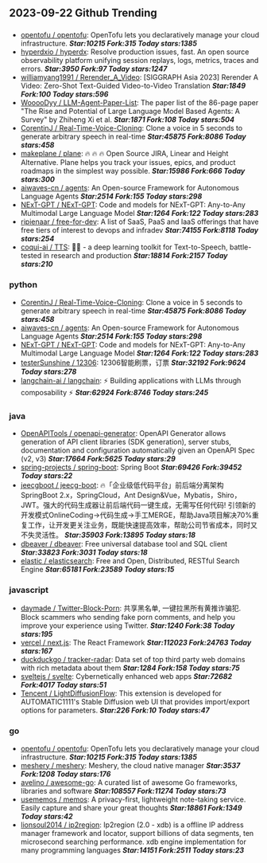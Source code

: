 ## 2023-09-22 Github Trending

### 
* [opentofu / opentofu](https://github.com/opentofu/opentofu): OpenTofu lets you declaratively manage your cloud infrastructure. ***Star:10215 Fork:315 Today stars:1385***
* [hyperdxio / hyperdx](https://github.com/hyperdxio/hyperdx): Resolve production issues, fast. An open source observability platform unifying session replays, logs, metrics, traces and errors. ***Star:3950 Fork:97 Today stars:1247***
* [williamyang1991 / Rerender_A_Video](https://github.com/williamyang1991/Rerender_A_Video): [SIGGRAPH Asia 2023] Rerender A Video: Zero-Shot Text-Guided Video-to-Video Translation ***Star:1849 Fork:100 Today stars:596***
* [WooooDyy / LLM-Agent-Paper-List](https://github.com/WooooDyy/LLM-Agent-Paper-List): The paper list of the 86-page paper "The Rise and Potential of Large Language Model Based Agents: A Survey" by Zhiheng Xi et al. ***Star:1871 Fork:108 Today stars:504***
* [CorentinJ / Real-Time-Voice-Cloning](https://github.com/CorentinJ/Real-Time-Voice-Cloning): Clone a voice in 5 seconds to generate arbitrary speech in real-time ***Star:45875 Fork:8086 Today stars:458***
* [makeplane / plane](https://github.com/makeplane/plane): 🔥 🔥 🔥 Open Source JIRA, Linear and Height Alternative. Plane helps you track your issues, epics, and product roadmaps in the simplest way possible. ***Star:15986 Fork:666 Today stars:300***
* [aiwaves-cn / agents](https://github.com/aiwaves-cn/agents): An Open-source Framework for Autonomous Language Agents ***Star:2514 Fork:155 Today stars:298***
* [NExT-GPT / NExT-GPT](https://github.com/NExT-GPT/NExT-GPT): Code and models for NExT-GPT: Any-to-Any Multimodal Large Language Model ***Star:1264 Fork:122 Today stars:283***
* [ripienaar / free-for-dev](https://github.com/ripienaar/free-for-dev): A list of SaaS, PaaS and IaaS offerings that have free tiers of interest to devops and infradev ***Star:74155 Fork:8118 Today stars:254***
* [coqui-ai / TTS](https://github.com/coqui-ai/TTS): 🐸💬 - a deep learning toolkit for Text-to-Speech, battle-tested in research and production ***Star:18814 Fork:2157 Today stars:210***

### python
* [CorentinJ / Real-Time-Voice-Cloning](https://github.com/CorentinJ/Real-Time-Voice-Cloning): Clone a voice in 5 seconds to generate arbitrary speech in real-time ***Star:45875 Fork:8086 Today stars:458***
* [aiwaves-cn / agents](https://github.com/aiwaves-cn/agents): An Open-source Framework for Autonomous Language Agents ***Star:2514 Fork:155 Today stars:298***
* [NExT-GPT / NExT-GPT](https://github.com/NExT-GPT/NExT-GPT): Code and models for NExT-GPT: Any-to-Any Multimodal Large Language Model ***Star:1264 Fork:122 Today stars:283***
* [testerSunshine / 12306](https://github.com/testerSunshine/12306): 12306智能刷票，订票 ***Star:32192 Fork:9624 Today stars:278***
* [langchain-ai / langchain](https://github.com/langchain-ai/langchain): ⚡ Building applications with LLMs through composability ⚡ ***Star:62924 Fork:8746 Today stars:245***

### java
* [OpenAPITools / openapi-generator](https://github.com/OpenAPITools/openapi-generator): OpenAPI Generator allows generation of API client libraries (SDK generation), server stubs, documentation and configuration automatically given an OpenAPI Spec (v2, v3) ***Star:17664 Fork:5625 Today stars:29***
* [spring-projects / spring-boot](https://github.com/spring-projects/spring-boot): Spring Boot ***Star:69426 Fork:39452 Today stars:22***
* [jeecgboot / jeecg-boot](https://github.com/jeecgboot/jeecg-boot): 🔥「企业级低代码平台」前后端分离架构SpringBoot 2.x，SpringCloud，Ant Design&Vue，Mybatis，Shiro，JWT。强大的代码生成器让前后端代码一键生成，无需写任何代码! 引领新的开发模式OnlineCoding->代码生成->手工MERGE，帮助Java项目解决70%重复工作，让开发更关注业务，既能快速提高效率，帮助公司节省成本，同时又不失灵活性。 ***Star:35903 Fork:13895 Today stars:18***
* [dbeaver / dbeaver](https://github.com/dbeaver/dbeaver): Free universal database tool and SQL client ***Star:33823 Fork:3031 Today stars:18***
* [elastic / elasticsearch](https://github.com/elastic/elasticsearch): Free and Open, Distributed, RESTful Search Engine ***Star:65181 Fork:23589 Today stars:15***

### javascript
* [daymade / Twitter-Block-Porn](https://github.com/daymade/Twitter-Block-Porn): 共享黑名单, 一键拉黑所有黄推诈骗犯. Block scammers who sending fake porn comments, and help you improve your experience using Twitter. ***Star:1240 Fork:38 Today stars:195***
* [vercel / next.js](https://github.com/vercel/next.js): The React Framework ***Star:112023 Fork:24763 Today stars:167***
* [duckduckgo / tracker-radar](https://github.com/duckduckgo/tracker-radar): Data set of top third party web domains with rich metadata about them ***Star:1284 Fork:158 Today stars:75***
* [sveltejs / svelte](https://github.com/sveltejs/svelte): Cybernetically enhanced web apps ***Star:72682 Fork:4017 Today stars:51***
* [Tencent / LightDiffusionFlow](https://github.com/Tencent/LightDiffusionFlow): This extension is developed for AUTOMATIC1111's Stable Diffusion web UI that provides import/export options for parameters. ***Star:226 Fork:10 Today stars:47***

### go
* [opentofu / opentofu](https://github.com/opentofu/opentofu): OpenTofu lets you declaratively manage your cloud infrastructure. ***Star:10215 Fork:315 Today stars:1385***
* [meshery / meshery](https://github.com/meshery/meshery): Meshery, the cloud native manager ***Star:3537 Fork:1208 Today stars:176***
* [avelino / awesome-go](https://github.com/avelino/awesome-go): A curated list of awesome Go frameworks, libraries and software ***Star:108557 Fork:11274 Today stars:73***
* [usememos / memos](https://github.com/usememos/memos): A privacy-first, lightweight note-taking service. Easily capture and share your great thoughts ***Star:18861 Fork:1349 Today stars:42***
* [lionsoul2014 / ip2region](https://github.com/lionsoul2014/ip2region): Ip2region (2.0 - xdb) is a offline IP address manager framework and locator, support billions of data segments, ten microsecond searching performance. xdb engine implementation for many programming languages ***Star:14151 Fork:2511 Today stars:23***
